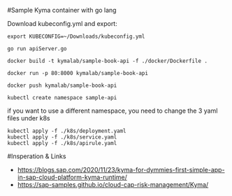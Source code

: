 #Sample Kyma container with go lang

Download kubeconfig.yml and export:
```shell script
export KUBECONFIG=~/Downloads/kubeconfig.yml   
```

```shell script
go run apiServer.go  
```

```shell script
docker build -t kymalab/sample-book-api -f ./docker/Dockerfile . 
```
```shell script
docker run -p 80:8000 kymalab/sample-book-api
```

```shell script
docker push kymalab/sample-book-api  
```

```shell script
kubectl create namespace sample-api
```
if you want to use a different namespace, you need to change the 3 yaml files under k8s

```shell script
kubectl apply -f ./k8s/deployment.yaml 
kubectl apply -f ./k8s/service.yaml 
kubectl apply -f ./k8s/apirule.yaml 
```
#Insperation & Links
- https://blogs.sap.com/2020/11/23/kyma-for-dymmies-first-simple-app-in-sap-cloud-platform-kyma-runtime/
- https://sap-samples.github.io/cloud-cap-risk-management/Kyma/


